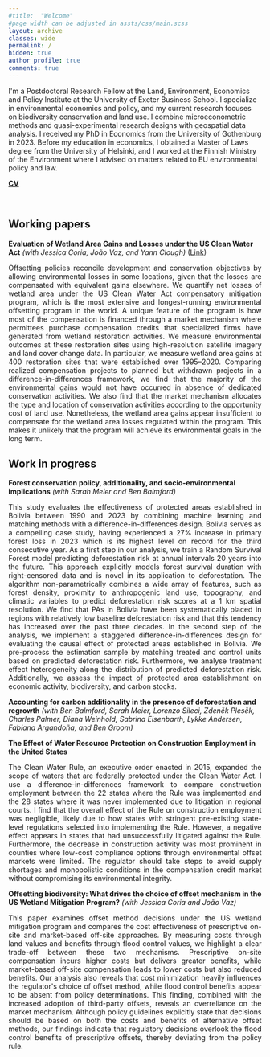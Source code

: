 ```yaml
---
#title:  "Welcome"
#page width can be adjusted in assts/css/main.scss
layout: archive
classes: wide
permalink: /
hidden: true
author_profile: true
comments: true
---
```


<span style="text-align: justify; margin: auto;">
I'm a Postdoctoral Research Fellow at the Land, Environment, Economics and Policy Institute at the University of Exeter Business School. I specialize in environmental economics and policy, and my current research focuses on biodiversity conservation and land use. I combine microeconometric methods and quasi-experimental research designs with geospatial data analysis.
</span>

<span  style="text-align: justify; margin: auto;">
I received my PhD in Economics from the University of Gothenburg in 2023. Before my education in economics, I obtained a Master of Laws degree from the University of Helsinki, and I worked at the Finnish Ministry of the Environment where I advised on matters related to EU environmental policy and law.
</span>

[**CV**](/assets/pdf/CV_short.pdf)

<br/>

## Working papers

__Evaluation of Wetland Area Gains and Losses under the US Clean Water Act__ _(with Jessica Coria, João Vaz, and Yann Clough)_ ([Link](/assets/pdf/draft-mitigation-banks.pdf))

<div style="text-align: justify; max-width: 1200px; margin: auto;">
<span style="font-size: 14px;">Offsetting policies reconcile development and conservation objectives by allowing environmental losses in some locations, given that the losses are compensated with equivalent gains elsewhere. We quantify net losses of wetland area under the US Clean Water Act compensatory mitigation program, which is the most extensive and longest-running environmental offsetting program in the world. A unique feature of the program is how most of the compensation is financed through a market mechanism where permittees purchase compensation credits that specialized firms have generated from wetland restoration activities. We measure environmental outcomes at these restoration sites using high-resolution satellite imagery and land cover change data. In particular, we measure wetland area gains at 400 restoration sites that were established over 1995–2020. Comparing realized compensation projects to planned but withdrawn projects in a difference-in-differences framework, we find that the majority of the environmental gains would not have occurred in absence of dedicated conservation activities. We also find that the market mechanism allocates the type and location of conservation activities according to the opportunity cost of land use. Nonetheless, the wetland area gains appear insufficient to compensate for the wetland area losses regulated within the program. This makes it unlikely that the program will achieve its environmental goals in the long term.</span> 
</div>

## Work in progress

__Forest conservation policy, additionality, and socio-environmental implications__ _(with Sarah Meier and Ben Balmford)_

<div style="text-align: justify; max-width: 1200px; margin: auto;">
<span style="font-size: 14px;">This study evaluates the effectiveness of protected areas established in Bolivia between 1990 and 2023 by combining machine learning and matching methods with a difference-in-differences design. Bolivia serves as a compelling case study, having experienced a 27% increase in primary forest loss in 2023 which is its highest level on record for the third consecutive year. As a first step in our analysis, we train a Random Survival Forest model predicting deforestation risk at annual intervals 20 years into the future. This approach explicitly models forest survival duration with right-censored data and is novel in its application to deforestation. The algorithm non-parametrically combines a wide array of features, such as forest density, proximity to anthropogenic land use, topography, and climatic variables to predict deforestation risk scores at a 1 km spatial resolution. We find that PAs in Bolivia have been systematically placed in regions with relatively low baseline deforestation risk and that this tendency has increased over the past three decades. In the second step of the analysis, we implement a staggered difference-in-differences design for evaluating the causal effect of protected areas established in Bolivia. We pre-process the estimation sample by matching treated and control units based on predicted deforestation risk. Furthermore, we analyse treatment effect heterogeneity along the distribution of predicted deforestation risk. Additionally, we assess the impact of protected area establishment on economic activity, biodiversity, and carbon stocks.</span> 
</div>


__Accounting for carbon additionality in the presence of deforestation and regrowth__ _(with Ben Balmford, Sarah Meier, Lorenzo Sileci, Zden&#283;k Ples&#283;k, Charles Palmer, Diana Weinhold, Sabrina Eisenbarth, Lykke Andersen, Fabiana Argando&ntilde;a, and Ben Groom)_


__The Effect of Water Resource Protection on Construction Employment in the United States__

<div style="text-align: justify; max-width: 1200px; margin: auto;">
<span style="font-size: 14px;">The Clean Water Rule, an executive order enacted in 2015, expanded the scope of waters that are federally protected under the Clean Water Act. I use a difference-in-differences framework to compare construction employment between the 22 states where the Rule was implemented and the 28 states where it was never implemented due to litigation in regional courts. I find that the overall effect of the Rule on construction employment was negligible, likely due to how states with stringent pre-existing state-level regulations selected into implementing the Rule. However, a negative effect appears in states that had unsuccessfully litigated against the Rule. Furthermore, the decrease in construction activity was most prominent in counties where low-cost compliance options through environmental offset markets were limited. The regulator should take steps to avoid supply shortages and monopolistic conditions in the compensation credit market without compromising its environmental integrity.</span> 
</div>

__Offsetting biodiversity: What drives the choice of offset mechanism in the US Wetland Mitigation Program?__ _(with Jessica Coria and João Vaz)_

<div style="text-align: justify; max-width: 1200px; margin: auto;">
<span style="font-size: 14px;">This paper examines offset method decisions under the US wetland mitigation program and compares the cost effectiveness of prescriptive on-site and market-based off-site approaches. By measuring costs through land values and benefits through flood control values, we highlight a clear trade-off between these two mechanisms. Prescriptive on-site compensation incurs higher costs but delivers greater benefits, while market-based off-site compensation leads to lower costs but also reduced benefits. Our analysis also reveals that cost minimization heavily influences the regulator's choice of offset method, while flood control benefits appear to be absent from policy determinations. This finding, combined with the increased adoption of third-party offsets, reveals an overreliance on the market mechanism. Although policy guidelines explicitly state that decisions should be based on both the costs and benefits of alternative offset methods, our findings indicate that regulatory decisions overlook the flood control benefits of prescriptive offsets, thereby deviating from the policy rule.</span> 
</div>




